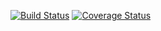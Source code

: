 [![Build Status](https://app.travis-ci.com/Valera/LispMud.svg?branch=master)](https://app.travis-ci.com/Valera/LispMud)
[![Coverage Status](https://coveralls.io/repos/github/Valera/LispMud/badge.svg?branch=master)](https://coveralls.io/github/Valera/LispMud?branch=travis-test)
